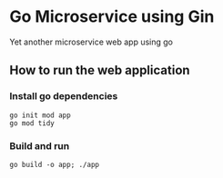 # Go Microservice using Gin

Yet another microservice web app using go

## How to run the web application

### Install go dependencies

```
go init mod app
go mod tidy
```

### Build and run

`go build -o app; ./app`
